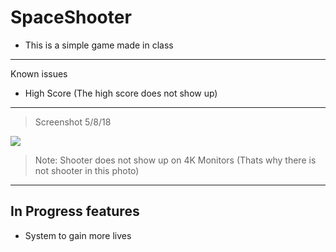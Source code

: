 SpaceShooter
=============
- This is a simple game made in class
--------

Known issues
- High Score (The high score does not show up)

--------

> Screenshot 5/8/18

![](https://i.imgur.com/dfb6dug.png)
>Note: Shooter does not show up on 4K Monitors (Thats why there is not shooter in this photo)
----


In Progress features
-------------
- System to gain more lives
